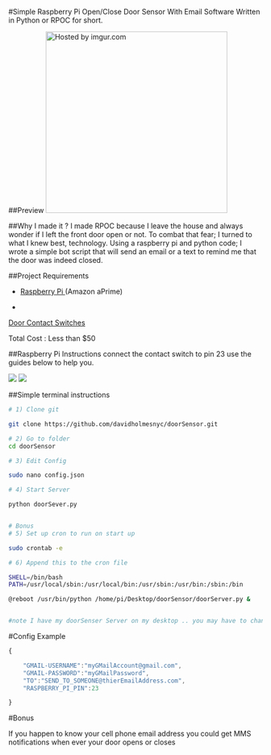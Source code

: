 #Simple Raspberry Pi Open/Close Door Sensor With Email Software Written in Python or RPOC for short.

##Preview
<a href="http://imgur.com/oEBoSvk"><img src="http://i.imgur.com/oEBoSvk.png" title="Hosted by imgur.com" height="360px" /></a>

##Why I made it ?
I made RPOC because I leave the house and always wonder if I left the front door open or not. To combat that fear; I turned to what I knew best, technology. Using a raspberry pi and python code; I wrote a simple bot script that will send an email or a text to remind me that the door was indeed closed.




##Project Requirements
* <a href="http://www.amazon.com/RASPBERRY-MODEL-756-8308-Raspberry-Pi/dp/B009SQQF9C">Raspberry Pi </a>(Amazon aPrime)

*
<a href="http://www.adafruit.com/product/375">Door        Contact Switches
</a>


Total Cost : Less than  $50


##Raspberry Pi Instructions
connect the contact switch to pin 23 use the guides below to help you.

<img src="http://elinux.org/images/2/2a/GPIOs.png">

<img src="https://learn.adafruit.com/system/assets/assets/000/003/929/medium800/learn_raspberry_pi_breadboard.png?1396803957">



##Simple terminal instructions
```bash
# 1) Clone git

git clone https://github.com/davidholmesnyc/doorSensor.git

# 2) Go to folder
cd doorSensor

# 3) Edit Config

sudo nano config.json

# 4) Start Server

python doorSever.py


# Bonus
# 5) Set up cron to run on start up

sudo crontab -e

# 6) Append this to the cron file

SHELL=/bin/bash
PATH=/usr/local/sbin:/usr/local/bin:/usr/sbin:/usr/bin:/sbin:/bin

@reboot /usr/bin/python /home/pi/Desktop/doorSensor/doorServer.py &


#note I have my doorSenser Server on my desktop .. you may have to change the folder location to where you cloned doorSenser
```


#Config Example
```Javascript
{

	"GMAIL-USERNAME":"myGMailAccount@gmail.com",
	"GMAIL-PASSWORD":"myGMailPassword",
	"TO":"SEND_TO_SOMEONE@thierEmailAddress.com",
	"RASPBERRY_PI_PIN":23

}
```

#Bonus

If you happen to know your cell phone email address  you could get MMS notifications when ever your door opens or closes
